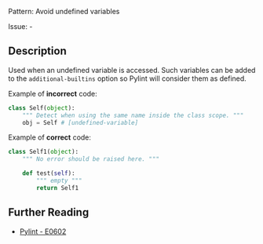Pattern: Avoid undefined variables

Issue: -

## Description

Used when an undefined variable is accessed. Such variables can be added to the `additional-builtins` option so Pylint will consider them as defined.


Example of **incorrect** code:

```python
class Self(object):
    """ Detect when using the same name inside the class scope. """
    obj = Self # [undefined-variable]
```

Example of **correct** code:

```python
class Self1(object):
    """ No error should be raised here. """

    def test(self):
        """ empty """
        return Self1
```


## Further Reading

* [Pylint - E0602](http://pylint-messages.wikidot.com/messages:e0602)
